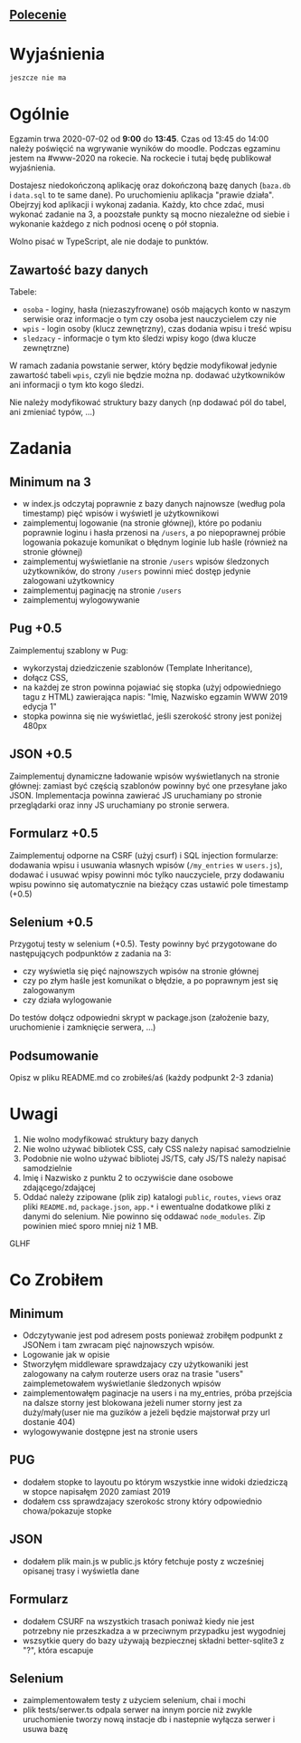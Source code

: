 ## [Polecenie](https://github.com/kciebiera/egzamin-www-2019)

# Wyjaśnienia

`jeszcze nie ma`

# Ogólnie

Egzamin trwa 2020-07-02 od **9:00** do **13:45**. Czas od 13:45 do 14:00 należy poświęcić na wgrywanie wyników do moodle. Podczas egzaminu jestem na #www-2020 na rokecie.
Na rockecie i tutaj będę publikował wyjaśnienia.

Dostajesz niedokończoną aplikację oraz dokończoną bazę danych (`baza.db` i `data.sql` to te same dane). Po uruchomieniu aplikacja "prawie działa". Obejrzyj
kod aplikacji i wykonaj zadania. Każdy, kto chce zdać, musi wykonać zadanie na 3, a poozstałe punkty są mocno niezależne od siebie i wykonanie każdego z nich
podnosi ocenę o pół stopnia.

Wolno pisać w TypeScript, ale nie dodaje to punktów.

## Zawartość bazy danych

Tabele:

- `osoba` - loginy, hasła (niezaszyfrowane) osób mających konto w naszym serwisie oraz informacje o tym czy osoba jest nauczycielem czy nie
- `wpis` - login osoby (klucz zewnętrzny), czas dodania wpisu i treść wpisu
- `sledzacy` - informacje o tym kto śledzi wpisy kogo (dwa klucze zewnętrzne)

W ramach zadania powstanie serwer, który będzie modyfikował jedynie zawartość tabeli `wpis`, czyli nie będzie można np. dodawać użytkowników ani informacji o tym
kto kogo śledzi.

Nie należy modyfikować struktury bazy danych (np dodawać pól do tabel, ani zmieniać typów, ...)

# Zadania

## Minimum na 3

- w index.js odczytaj poprawnie z bazy danych najnowsze (według pola timestamp) pięć wpisów i wyświetl je użytkownikowi
- zaimplementuj logowanie (na stronie głównej), które po podaniu poprawnie loginu i hasła przenosi na `/users`, a po niepoprawnej próbie logowania pokazuje komunikat o błędnym loginie lub haśle (również na stronie głównej)
- zaimplementuj wyświetlanie na stronie `/users` wpisów śledzonych użytkowników, do strony `/users` powinni mieć dostęp jedynie zalogowani użytkownicy
- zaimplementuj paginację na stronie `/users`
- zaimplementuj wylogowywanie

## Pug +0.5

Zaimplementuj szablony w Pug:

- wykorzystaj dziedziczenie szablonów (Template Inheritance),
- dołącz CSS,
- na każdej ze stron powinna pojawiać się stopka (użyj odpowiedniego tagu z HTML) zawierająca napis: "Imię, Nazwisko egzamin WWW 2019 edycja 1"
- stopka powinna się nie wyświetlać, jeśli szerokość strony jest poniżej 480px

## JSON +0.5

Zaimplementuj dynamiczne ładowanie wpisów wyświetlanych na stronie głównej: zamiast być częścią szablonów powinny być one przesyłane jako JSON.
Implementacja powinna zawierać JS uruchamiany po stronie przeglądarki oraz inny JS uruchamiany po stronie serwera.

## Formularz +0.5

Zaimplementuj odporne na CSRF (użyj csurf) i SQL injection formularze: dodawania wpisu i usuwania własnych wpisów (`/my_entries` w `users.js`), dodawać i usuwać
wpisy powinni móc tylko nauczyciele, przy dodawaniu wpisu powinno się automatycznie na bieżący czas ustawić pole timestamp (+0.5)

## Selenium +0.5

Przygotuj testy w selenium (+0.5). Testy powinny być przygotowane do następujących podpunktów z zadania na 3:

- czy wyświetla się pięć najnowszych wpisów na stronie głównej
- czy po złym haśle jest komunikat o błędzie, a po poprawnym jest się zalogowanym
- czy działa wylogowanie

Do testów dołącz odpowiedni skrypt w package.json (założenie bazy, uruchomienie i zamknięcie serwera, ...)

## Podsumowanie

Opisz w pliku README.md co zrobiłeś/aś (każdy podpunkt 2-3 zdania)

# Uwagi

1. Nie wolno modyfikować struktury bazy danych
2. Nie wolno używać bibliotek CSS, cały CSS należy napisać samodzielnie
3. Podobnie nie wolno używać bibliotej JS/TS, cały JS/TS należy napisać samodzielnie
4. Imię i Nazwisko z punktu 2 to oczywiście dane osobowe zdającego/zdającej
5. Oddać należy zzipowane (plik zip) katalogi `public`, `routes`, `views` oraz pliki `README.md`, `package.json`, `app.*` i ewentualne dodatkowe pliki z danymi do selenium. Nie powinno się oddawać `node_modules`. Zip powinien mieć sporo mniej niż 1 MB.

GLHF

# Co Zrobiłem

## Minimum

- Odczytywanie jest pod adresem posts ponieważ zrobiłęm podpunkt z JSONem i tam zwracam pięć najnowszych wpisów.
- Logowanie jak w opisie
- Stworzyłęm middleware sprawdzajacy czy użytkowaniki jest zalogowany na całym routerze users oraz na trasie "users" zaimplemetowałem wyświetlanie śledzonych wpisów
- zaimplementowałęm paginacje na users i na my_entries, próba przejścia na dalsze storny jest blokowana jeżeli numer storny jest za duży/mały(user nie ma guzików a jeżeli będzie majstorwał przy url dostanie 404)
- wylogowywanie dostępne jest na stronie users

## PUG

- dodałem stopke to layoutu po którym wszystkie inne widoki dziedziczą w stopce napisałęm 2020 zamiast 2019
- dodałem css sprawdzajacy szerokośc strony który odpowiednio chowa/pokazuje stopke

## JSON

- dodałem plik main.js w public.js który fetchuje posty z wcześniej opisanej trasy i wyświetla dane

## Formularz

- dodałem CSURF na wszystkich trasach poniważ kiedy nie jest potrzebny nie przeszkadza a w przeciwnym przypadku jest wygodniej
- wszsytkie query do bazy używają bezpiecznej składni better-sqlite3 z "?", która escapuje

## Selenium

- zaimplementowałem testy z użyciem selenium, chai i mochi
- plik tests/serwer.ts odpala serwer na innym porcie niż zwykle uruchomienie tworzy nową instacje db i nastepnie wyłącza serwer i usuwa bazę
